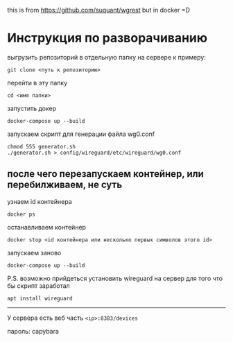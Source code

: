 this is from https://github.com/suquant/wgrest
but in docker =D

# Инструкция по разворачиванию

выгрузить репозиторий в отдельную папку на сервере
к примеру:
```
git clone <путь к репозиторию>
```

перейти в эту папку
```
cd <имя папки>
```

запустить докер
```
docker-compose up --build
```

запускаем скрипт для генерации файла wg0.conf
```
chmod 555 generator.sh
./generator.sh > config/wireguard/etc/wireguard/wg0.conf
```


## после чего перезапускаем контейнер, или перебилживаем, не суть
узнаем id контейнера
```
docker ps
```

останавливаем контейнер
```
docker stop <id контейнера или несколько первых символов этого id>
```

запускаем заново
```
docker-compose up --build
```


P.S.
возможно прийдеться установить wireguard на сервер
для того что бы скрипт заработал
```
apt install wireguard
```

-----------------------------
У сервера есть веб часть
```<ip>:8383/devices```

пароль: capybara